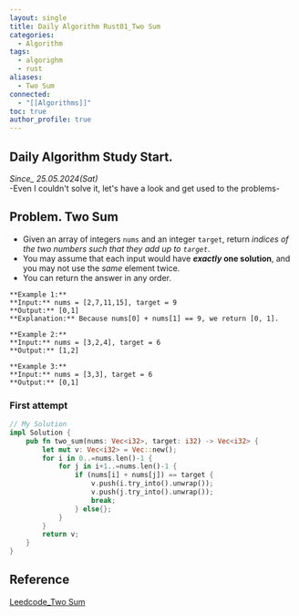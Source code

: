 ```yaml
---
layout: single
title: Daily Algorithm Rust01_Two Sum
categories:
  - Algorithm
tags:
  - algorighm
  - rust
aliases:
  - Two Sum
connected:
  - "[[Algorithms]]"
toc: true
author_profile: true
---
```

## Daily Algorithm Study Start.
*Since_ 25.05.2024(Sat)*<br/>
-Even I couldn't solve it, let's have a look and get used to the problems-

## Problem. Two Sum
- Given an array of integers `nums` and an integer `target`, return _indices of the two numbers such that they add up to `target`_. <br/>
- You may assume that each input would have **_exactly_ one solution**, and you may not use the _same_ element twice.<br/>
- You can return the answer in any order.

```
**Example 1:**
**Input:** nums = [2,7,11,15], target = 9
**Output:** [0,1]
**Explanation:** Because nums[0] + nums[1] == 9, we return [0, 1].

**Example 2:**
**Input:** nums = [3,2,4], target = 6
**Output:** [1,2]

**Example 3:**
**Input:** nums = [3,3], target = 6
**Output:** [0,1]
```

### First attempt
```rust
// My Solution
impl Solution {
    pub fn two_sum(nums: Vec<i32>, target: i32) -> Vec<i32> {
        let mut v: Vec<i32> = Vec::new();
        for i in 0..=nums.len()-1 {
            for j in i+1..=nums.len()-1 {
                if (nums[i] + nums[j]) == target {
                    v.push(i.try_into().unwrap());
                    v.push(j.try_into().unwrap());
                    break;
                } else{};
            }
        }
        return v;
    }
}
```








## Reference
[Leedcode_Two Sum](https://leetcode.com/problems/two-sum/description/)